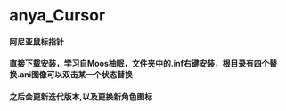 # anya_Cursor
#### 阿尼亚鼠标指针

#### 直接下载安装，学习自Moos柚眠，文件夹中的.inf右键安装，根目录有四个替换.ani图像可以双击某一个状态替换
#### 之后会更新迭代版本,以及更换新角色图标

